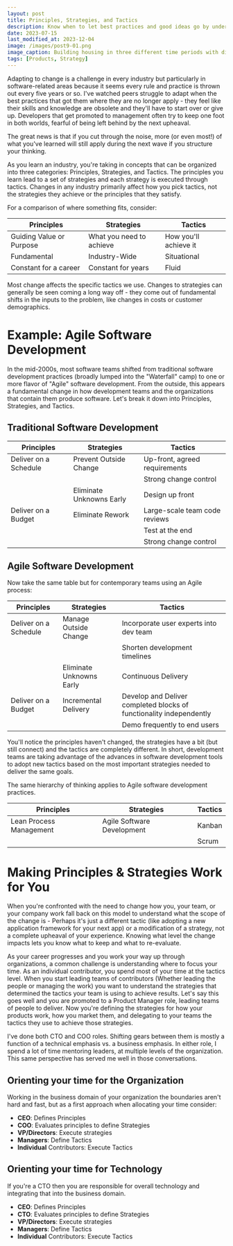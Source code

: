 ```yaml
---
layout: post
title: Principles, Strategies, and Tactics
description: Know when to let best practices and good ideas go by understanding the difference between principles, strategies, and tactics.
date: 2023-07-15
last_modified_at: 2023-12-04
image: /images/post9-01.png
image_caption: Building housing in three different time periods with different methods, demonstrating different tactics to meet the same goals.
tags: [Products, Strategy]
---
```


Adapting to change is a challenge in every industry but particularly in software-related areas because it seems every rule and practice is thrown out every five years or so.  I've watched peers struggle to adapt when the best practices that got them where they are no longer apply - they feel like their skills and knowledge are obsolete and they'll have to start over or give up.  Developers that get promoted to management often try to keep one foot in both worlds, fearful of being left behind by the next upheaval.

The great news is that if you cut through the noise, more (or even most!) of what you've learned will still apply during the next wave if you structure your thinking.

As you learn an industry, you're taking in concepts that can be organized into three categories: Principles, Strategies, and Tactics.  The principles you learn lead to a set of strategies and each strategy is executed through tactics.  Changes in any industry primarily affect how you pick tactics, not the strategies they achieve or the principles that they satisfy.

For a comparison of where something fits, consider:

| Principles | Strategies | Tactics |
| ---------- | ---------- | ------- |
| Guiding Value or Purpose | What you need to achieve | How you'll achieve it |
| Fundamental | Industry-Wide | Situational |
| Constant for a career | Constant for years | Fluid |

Most change affects the specific tactics we use.  Changes to strategies can generally be seen coming a long way off - they come out of fundamental shifts in the inputs to the problem, like changes in costs or customer demographics.

# Example: Agile Software Development

In the mid-2000s, most software teams shifted from traditional software development practices (broadly lumped into the "Waterfall" camp) to one or more flavor of "Agile" software development.  From the outside, this appears a fundamental change in how development teams and the organizations that contain them produce software.  Let's break it down into Principles, Strategies, and Tactics.

## Traditional Software Development

| Principles | Strategies | Tactics |
| ---------- | ---------- | ------- |
| Deliver on a Schedule | Prevent Outside Change | Up-front, agreed requirements |
|  |  | Strong change control |
|  | Eliminate Unknowns Early | Design up front |
| Deliver on a Budget | Eliminate Rework | Large-scale team code reviews |
|  |  | Test at the end |
|  |  | Strong change control |

## Agile Software Development

Now take the same table but for contemporary teams using an Agile process:

| Principles | Strategies | Tactics |
| ---------- | ---------- | ------- |
| Deliver on a Schedule | Manage Outside Change | Incorporate user experts into dev team |
|  |  | Shorten development timelines |
|  | Eliminate Unknowns Early | Continuous Delivery |
| Deliver on a Budget | Incremental Delivery | Develop and Deliver completed blocks of functionality independently |
|  |  | Demo frequently to end users  |

You'll notice the principles haven't changed, the strategies have a bit (but still connect) and the tactics are completely different.  In short, development teams are taking advantage of the advances in software development tools to adopt new tactics based on the most important strategies needed to deliver the same goals.

The same hierarchy of thinking applies to Agile software development practices.

| Principles | Strategies | Tactics |
| ---------- | ---------- | ------- |
| Lean Process Management | Agile Software Development | Kanban |
|  |  | Scrum |

# Making Principles & Strategies Work for You

When you're confronted with the need to change how you, your team, or your company work fall back on this model to understand what the scope of the change is - Perhaps it's just a different tactic (like adopting a new application framework for your next app) or a modification of a strategy, not a complete upheaval of your experience.  Knowing what level the change impacts lets you know what to keep and what to re-evaluate.  

As your career progresses and you work your way up through organizations, a common challenge is understanding where to focus your time.  As an individual contributor, you spend most of your time at the tactics level.  When you start leading teams of contributors (Whether leading the people or managing the work) you want to understand the strategies that determined the tactics your team is using to achieve results.  Let's say this goes well and you are promoted to a Product Manager role, leading teams of people to deliver.  Now you're defining the strategies for how your products work, how you market them, and delegating to your teams the tactics they use to achieve those strategies.

I've done both CTO and COO roles.  Shifting gears between them is mostly a function of a technical emphasis vs. a business emphasis.  In either role, I spend a lot of time mentoring leaders, at multiple levels of the organization.  This same perspective has served me well in those conversations.

## Orienting your time for the Organization

Working in the business domain of your organization the boundaries aren't hard and fast, but as a first approach when allocating your time consider:

* **CEO**: Defines Principles
* **COO**: Evaluates principles to define Strategies
* **VP/Directors**: Execute strategies
* **Managers**: Define Tactics
* **Individual** Contributors: Execute Tactics

## Orienting your time for Technology

If you're a CTO then you are responsible for overall technology and integrating that into the business domain.  

* **CEO**: Defines Principles
* **CTO**: Evaluates principles to define Strategies
* **VP/Directors**: Execute strategies
* **Managers**: Define Tactics
* **Individual** Contributors: Execute Tactics

